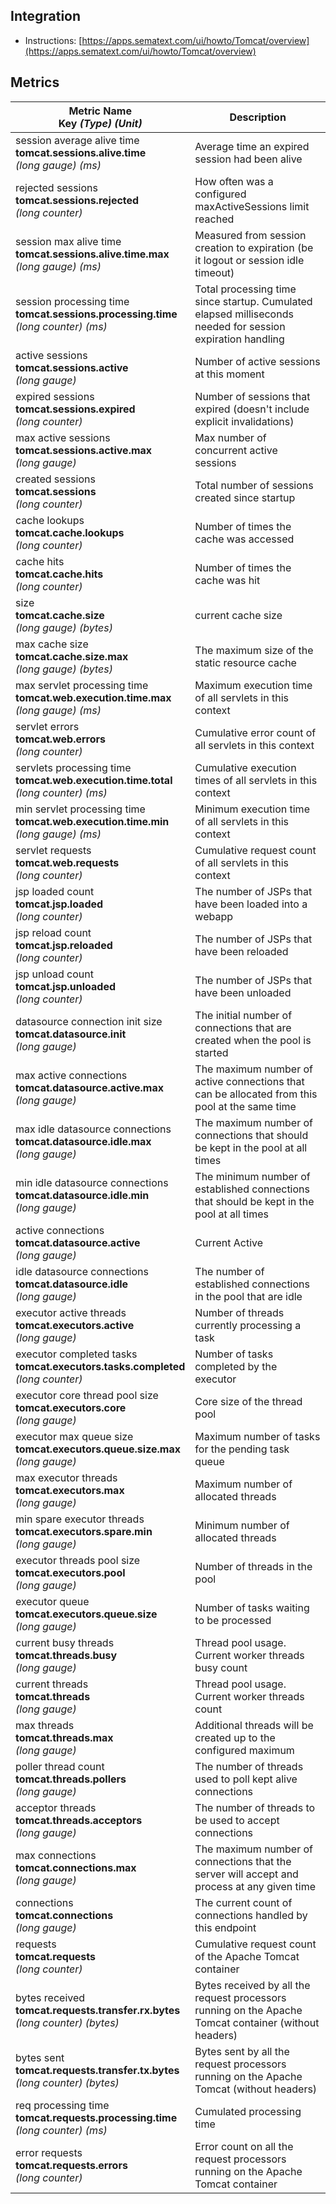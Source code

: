 ## Integration

- Instructions: [https://apps.sematext.com/ui/howto/Tomcat/overview](https://apps.sematext.com/ui/howto/Tomcat/overview)

## Metrics

Metric Name<br> Key *(Type)* *(Unit)*                                                        |  Description
---------------------------------------------------------------------------------------------|-----------------------------------------------------------------------------------------------------------
session average alive time<br>**tomcat.sessions.alive.time** <br>*(long gauge)* *(ms)*       |  Average time an expired session had been alive
rejected sessions<br>**tomcat.sessions.rejected** <br>*(long counter)*                       |  How often was a configured maxActiveSessions limit reached
session max alive time<br>**tomcat.sessions.alive.time.max** <br>*(long gauge)* *(ms)*       |  Measured from session creation to expiration (be it logout or session idle timeout)
session processing time<br>**tomcat.sessions.processing.time** <br>*(long counter)* *(ms)*   |  Total processing time since startup. Cumulated elapsed milliseconds needed for session expiration handling
active sessions<br>**tomcat.sessions.active** <br>*(long gauge)*                             |  Number of active sessions at this moment
expired sessions<br>**tomcat.sessions.expired** <br>*(long counter)*                         |  Number of sessions that expired (doesn't include explicit invalidations)
max active sessions<br>**tomcat.sessions.active.max** <br>*(long gauge)*                     |  Max number of concurrent active sessions
created sessions<br>**tomcat.sessions** <br>*(long counter)*                                 |  Total number of sessions created since startup
cache lookups<br>**tomcat.cache.lookups** <br>*(long counter)*                               |  Number of times the cache was accessed
cache hits<br>**tomcat.cache.hits** <br>*(long counter)*                                     |  Number of times the cache was hit
size<br>**tomcat.cache.size** <br>*(long gauge)* *(bytes)*                                   |  current cache size
max cache size<br>**tomcat.cache.size.max** <br>*(long gauge)* *(bytes)*                     |  The maximum size of the static resource cache
max servlet processing time<br>**tomcat.web.execution.time.max** <br>*(long gauge)* *(ms)*   |  Maximum execution time of all servlets in this context
servlet errors<br>**tomcat.web.errors** <br>*(long counter)*                                 |  Cumulative error count of all servlets in this context
servlets processing time<br>**tomcat.web.execution.time.total** <br>*(long counter)* *(ms)*  |  Cumulative execution times of all servlets in this context
min servlet processing time<br>**tomcat.web.execution.time.min** <br>*(long gauge)* *(ms)*   |  Minimum execution time of all servlets in this context
servlet requests<br>**tomcat.web.requests** <br>*(long counter)*                             |  Cumulative request count of all servlets in this context
jsp loaded count<br>**tomcat.jsp.loaded** <br>*(long counter)*                               |  The number of JSPs that have been loaded into a webapp
jsp reload count<br>**tomcat.jsp.reloaded** <br>*(long counter)*                             |  The number of JSPs that have been reloaded
jsp unload count<br>**tomcat.jsp.unloaded** <br>*(long counter)*                             |  The number of JSPs that have been unloaded
datasource connection init size<br>**tomcat.datasource.init** <br>*(long gauge)*             |  The initial number of connections that are created when the pool is started
max active connections<br>**tomcat.datasource.active.max** <br>*(long gauge)*                |  The maximum number of active connections that can be allocated from this pool at the same time
max idle datasource connections<br>**tomcat.datasource.idle.max** <br>*(long gauge)*         |  The maximum number of connections that should be kept in the pool at all times
min idle datasource connections<br>**tomcat.datasource.idle.min** <br>*(long gauge)*         |  The minimum number of established connections that should be kept in the pool at all times
active connections<br>**tomcat.datasource.active** <br>*(long gauge)*                        |  Current Active
idle datasource connections<br>**tomcat.datasource.idle** <br>*(long gauge)*                 |  The number of established connections in the pool that are idle
executor active threads<br>**tomcat.executors.active** <br>*(long gauge)*                    |  Number of threads currently processing a task
executor completed tasks<br>**tomcat.executors.tasks.completed** <br>*(long counter)*        |  Number of tasks completed by the executor
executor core thread pool size<br>**tomcat.executors.core** <br>*(long gauge)*               |  Core size of the thread pool
executor max queue size<br>**tomcat.executors.queue.size.max** <br>*(long gauge)*            |  Maximum number of tasks for the pending task queue
max executor threads<br>**tomcat.executors.max** <br>*(long gauge)*                          |  Maximum number of allocated threads
min spare executor threads<br>**tomcat.executors.spare.min** <br>*(long gauge)*              |  Minimum number of allocated threads
executor threads pool size<br>**tomcat.executors.pool** <br>*(long gauge)*                   |  Number of threads in the pool
executor queue<br>**tomcat.executors.queue.size** <br>*(long gauge)*                         |  Number of tasks waiting to be processed
current busy threads<br>**tomcat.threads.busy** <br>*(long gauge)*                           |  Thread pool usage. Current worker threads busy count
current threads<br>**tomcat.threads** <br>*(long gauge)*                                     |  Thread pool usage. Current worker threads count
max threads<br>**tomcat.threads.max** <br>*(long gauge)*                                     |  Additional threads will be created up to the configured maximum
poller thread count<br>**tomcat.threads.pollers** <br>*(long gauge)*                         |  The number of threads used to poll kept alive connections
acceptor threads<br>**tomcat.threads.acceptors** <br>*(long gauge)*                          |  The number of threads to be used to accept connections
max connections<br>**tomcat.connections.max** <br>*(long gauge)*                             |  The maximum number of connections that the server will accept and process at any given time
connections<br>**tomcat.connections** <br>*(long gauge)*                                     |  The current count of connections handled by this endpoint
requests<br>**tomcat.requests** <br>*(long counter)*                                         |  Cumulative request count of the Apache Tomcat container
bytes received<br>**tomcat.requests.transfer.rx.bytes** <br>*(long counter)* *(bytes)*       |  Bytes received by all the request processors running on the Apache Tomcat container (without headers)
bytes sent<br>**tomcat.requests.transfer.tx.bytes** <br>*(long counter)* *(bytes)*           |  Bytes sent by all the request processors running on the Apache Tomcat (without headers)
req processing time<br>**tomcat.requests.processing.time** <br>*(long counter)* *(ms)*       |  Cumulated processing time
error requests<br>**tomcat.requests.errors** <br>*(long counter)*                            |  Error count on all the request processors running on the Apache Tomcat container